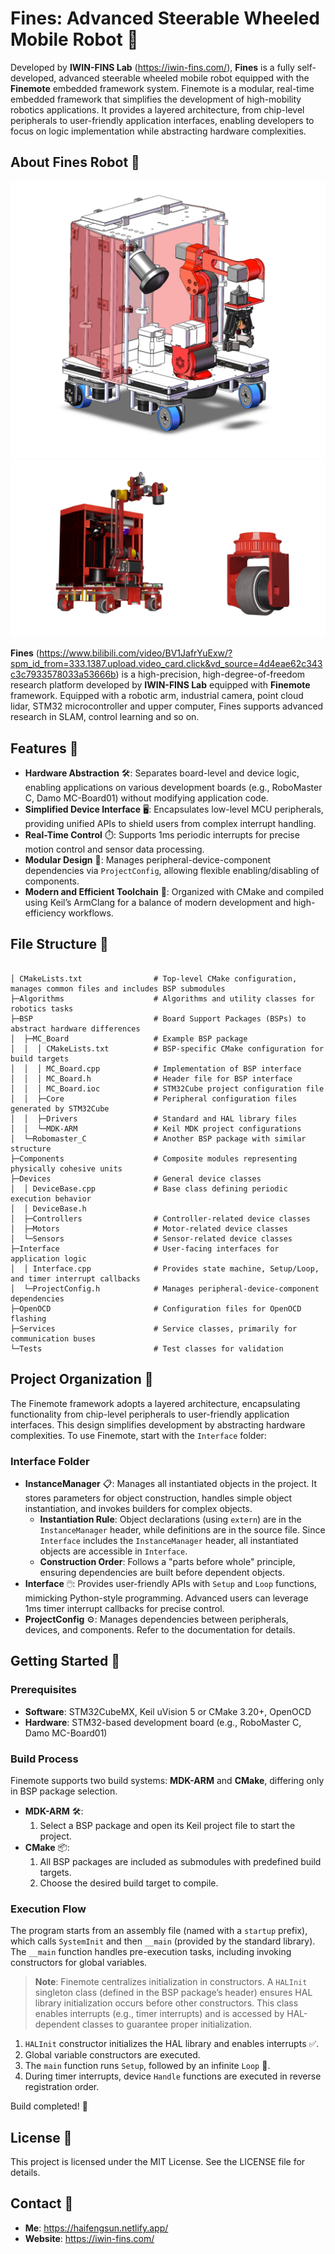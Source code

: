 # Fines: Advanced Steerable Wheeled Mobile Robot 🤖

Developed by **IWIN-FINS Lab** (https://iwin-fins.com/), **Fines** is a fully self-developed, advanced steerable wheeled mobile robot equipped with the **Finemote** embedded framework system. Finemote is a modular, real-time embedded framework that simplifies the development of high-mobility robotics applications. It provides a layered architecture, from chip-level peripherals to user-friendly application interfaces, enabling developers to focus on logic implementation while abstracting hardware complexities.

## About Fines Robot 🌟

![Fines Robot 1](fines1.jpg)
![Fines Robot 2](fines2.jpg)

**Fines** (https://www.bilibili.com/video/BV1JafrYuExw/?spm_id_from=333.1387.upload.video_card.click&vd_source=4d4eae62c343c3c7933578033a53666b)  is a high-precision, high-degree-of-freedom research platform developed by **IWIN-FINS Lab** equipped with **Finemote** framework. Equipped with a robotic arm, industrial camera, point cloud lidar, STM32 microcontroller and upper computer, Fines supports advanced research in SLAM, control learning and so on.

## Features 🚀

- **Hardware Abstraction** 🛠️: Separates board-level and device logic, enabling applications on various development boards (e.g., RoboMaster C, Damo MC-Board01) without modifying application code.
- **Simplified Device Interface** 🖥️: Encapsulates low-level MCU peripherals, providing unified APIs to shield users from complex interrupt handling.
- **Real-Time Control** ⏱️: Supports 1ms periodic interrupts for precise motion control and sensor data processing.
- **Modular Design** 🧩: Manages peripheral-device-component dependencies via `ProjectConfig`, allowing flexible enabling/disabling of components.
- **Modern and Efficient Toolchain** 🔧: Organized with CMake and compiled using Keil’s ArmClang for a balance of modern development and high-efficiency workflows.


## File Structure 📁

```

│ CMakeLists.txt                # Top-level CMake configuration, manages common files and includes BSP submodules
├─Algorithms                    # Algorithms and utility classes for robotics tasks
├─BSP                           # Board Support Packages (BSPs) to abstract hardware differences
│  ├─MC_Board                   # Example BSP package
│  │  │ CMakeLists.txt          # BSP-specific CMake configuration for build targets
│  │  │ MC_Board.cpp            # Implementation of BSP interface
│  │  │ MC_Board.h              # Header file for BSP interface
│  │  │ MC_Board.ioc            # STM32Cube project configuration file
│  │  ├─Core                    # Peripheral configuration files generated by STM32Cube
│  │  ├─Drivers                 # Standard and HAL library files
│  │  └─MDK-ARM                 # Keil MDK project configurations
│  └─Robomaster_C               # Another BSP package with similar structure
├─Components                    # Composite modules representing physically cohesive units
├─Devices                       # General device classes
│  │ DeviceBase.cpp             # Base class defining periodic execution behavior
│  │ DeviceBase.h
│  ├─Controllers                # Controller-related device classes
│  ├─Motors                     # Motor-related device classes
│  └─Sensors                    # Sensor-related device classes
├─Interface                     # User-facing interfaces for application logic
│  │ Interface.cpp              # Provides state machine, Setup/Loop, and timer interrupt callbacks
│  └─ProjectConfig.h            # Manages peripheral-device-component dependencies
├─OpenOCD                       # Configuration files for OpenOCD flashing
├─Services                      # Service classes, primarily for communication buses
└─Tests                         # Test classes for validation

```

## Project Organization 🧠

The Finemote framework adopts a layered architecture, encapsulating functionality from chip-level peripherals to user-friendly application interfaces. This design simplifies development by abstracting hardware complexities. To use Finemote, start with the `Interface` folder:

### Interface Folder

- **InstanceManager** 📋: Manages all instantiated objects in the project. It stores parameters for object construction, handles simple object instantiation, and invokes builders for complex objects.
  - **Instantiation Rule**: Object declarations (using `extern`) are in the `InstanceManager` header, while definitions are in the source file. Since `Interface` includes the `InstanceManager` header, all instantiated objects are accessible in `Interface`.
  - **Construction Order**: Follows a "parts before whole" principle, ensuring dependencies are built before dependent objects.
- **Interface** 🖱️: Provides user-friendly APIs with `Setup` and `Loop` functions, mimicking Python-style programming. Advanced users can leverage 1ms timer interrupt callbacks for precise control.
- **ProjectConfig** ⚙️: Manages dependencies between peripherals, devices, and components. Refer to the documentation for details.

## Getting Started 🚀

### Prerequisites

- **Software**: STM32CubeMX, Keil uVision 5 or CMake 3.20+, OpenOCD
- **Hardware**: STM32-based development board (e.g., RoboMaster C, Damo MC-Board01)

### Build Process

Finemote supports two build systems: **MDK-ARM** and **CMake**, differing only in BSP package selection.

- **MDK-ARM** 🛠️:
  1. Select a BSP package and open its Keil project file to start the project.
- **CMake** 📦:
  1. All BSP packages are included as submodules with predefined build targets.
  2. Choose the desired build target to compile.

### Execution Flow

The program starts from an assembly file (named with a `startup` prefix), which calls `SystemInit` and then `__main` (provided by the standard library). The `__main` function handles pre-execution tasks, including invoking constructors for global variables.

> **Note**: Finemote centralizes initialization in constructors. A `HALInit` singleton class (defined in the BSP package’s header) ensures HAL library initialization occurs before other constructors. This class enables interrupts (e.g., timer interrupts) and is accessed by HAL-dependent classes to guarantee proper initialization.

1. `HALInit` constructor initializes the HAL library and enables interrupts ✅.
2. Global variable constructors are executed.
3. The `main` function runs `Setup`, followed by an infinite `Loop` 🔄.
4. During timer interrupts, device `Handle` functions are executed in reverse registration order.

Build completed! 🚀

## License 📜

This project is licensed under the MIT License. See the LICENSE file for details.

## Contact 📧

- **Me**: https://haifengsun.netlify.app/
- **Website**: https://iwin-fins.com/

